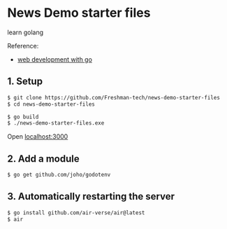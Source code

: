 # News Demo starter files
learn golang

Reference:
* [web development with go](https://freshman.tech/web-development-with-go/)

## 1. Setup
```sh
$ git clone https://github.com/Freshman-tech/news-demo-starter-files
$ cd news-demo-starter-files

$ go build
$ ./news-demo-starter-files.exe
```
Open [localhost:3000](http://localhost:3000)

## 2. Add a module
```sh
$ go get github.com/joho/godotenv
```

## 3. Automatically restarting the server
```sh
$ go install github.com/air-verse/air@latest
$ air
```
